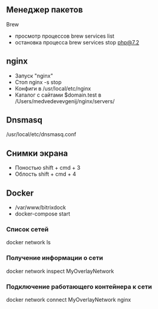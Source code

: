 ## Менеджер пакетов
Brew
* просмотр процессов brew services list
* остановка процесса brew services stop php@7.2
## nginx
* Запуск "nginx"
* Стоп nginx -s stop
* Конфиги в /usr/local/etc/nginx
* Каталог с сайтами $domain.test в /Users/medvedevevgenij/nginx/servers/
## Dnsmasq
/usr/local/etc/dnsmasq.conf
## Снимки экрана
* Поностью shift + cmd + 3
* Облость shift + cmd + 4
## Docker
* /var/www/bitrixdock
* docker-compose start
### Список сетей
docker network ls
### Получение информации о сети
docker network inspect MyOverlayNetwork
### Подключение работающего контейнера к сети
docker network connect MyOverlayNetwork nginx


